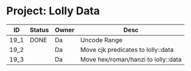 # Project: Lolly Data
| ID | Status | Owner | Desc |
|----|--------|--------|-------|
| 19_1  | DONE | Da | Uncode Range |
| 19_2  |      | Da | Move cjk predicates to lolly::data |
| 19_3  |      | Da | Move hex/roman/hanzi to lolly::data |
